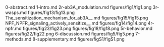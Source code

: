 0-abstract.md
1-intro.md
2r-ab3A_modulation.md
figures/fig1/fig1.png
3r-wasps.md
figures/fig13/fig13.png
The_sensitization_mechanism_for_ab3A__.md
figures/fig15/fig15.png
NPF_NPFR_signaling_actively_sensitize__.md
figures/fig14/fig14.png
4r-npfr.md
figures/fig23/fig23.png
figures/fig18/fig18.png
5r-behavior.md
figures/fig22/fig22.png
6-discussion.md
figures/fig5/fig5.png
7-methods.md
8-supplementary.md
figures/figS1/figS1.png